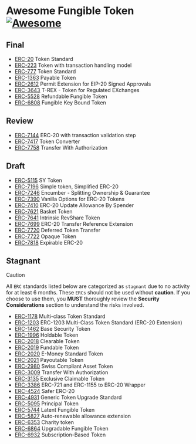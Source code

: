 # Awesome Fungible Token [![Awesome](https://awesome.re/badge-flat2.svg)](https://awesome.re)

## Final

- [ERC-20](https://eips.ethereum.org/EIPS/eip-20) Token Standard
- [ERC-223](https://eips.ethereum.org/EIPS/eip-223) Token with transaction handling model
- [ERC-777](https://eips.ethereum.org/EIPS/eip-777) Token Standard
- [ERC-1363](https://eips.ethereum.org/EIPS/eip-1363) Payable Token
- [ERC-2612](https://eips.ethereum.org/EIPS/eip-2612) Permit Extension for EIP-20 Signed Approvals
- [ERC-3643](https://eips.ethereum.org/EIPS/eip-3643) T-REX - Token for Regulated EXchanges
- [ERC-5528](https://eips.ethereum.org/EIPS/eip-5528) Refundable Fungible Token
- [ERC-6808](https://eips.ethereum.org/EIPS/eip-6808) Fungible Key Bound Token

## Review

- [ERC-7144](https://eips.ethereum.org/EIPS/eip-7144) ERC-20 with transaction validation step
- [ERC-7417](https://eips.ethereum.org/EIPS/eip-7417) Token Converter
- [ERC-7758](https://eips.ethereum.org/EIPS/eip-7758) Transfer With Authorization
  
## Draft

- [ERC-5115](https://eips.ethereum.org/EIPS/eip-5115) SY Token
- [ERC-7196](https://eips.ethereum.org/EIPS/eip-7196) Simple token, Simplified ERC-20
- [ERC-7246](https://eips.ethereum.org/EIPS/eip-7246) Encumber - Splitting Ownership & Guarantee
- [ERC-7390](https://eips.ethereum.org/EIPS/eip-7390) Vanilla Options for ERC-20 Tokens
- [ERC-7410](https://eips.ethereum.org/EIPS/eip-7410) ERC-20 Update Allowance By Spender
- [ERC-7621](https://eips.ethereum.org/EIPS/eip-7621) Basket Token
- [ERC-7641](https://eips.ethereum.org/EIPS/eip-7641) Intrinsic RevShare Token
- [ERC-7699](https://eips.ethereum.org/EIPS/eip-7699) ERC-20 Transfer Reference Extension
- [ERC-7720](https://eips.ethereum.org/EIPS/eip-7720) Deferred Token Transfer
- [ERC-7722](https://eips.ethereum.org/EIPS/eip-7722) Opaque Token
- [ERC-7818](https://eips.ethereum.org/EIPS/eip-7818) Expirable ERC-20 

## Stagnant

> [!CAUTION]
> All `ERC` standards listed below are categorized as `stagnant` due to no activity for at least 6 months. These `ERCs` should not be used without **caution**. If you choose to use them, you **MUST** thoroughly review the **Security Considerations** section to understand the risks involved.

- [ERC-1178](https://eips.ethereum.org/EIPS/eip-1178) Multi-class Token Standard
- [ERC-1203](https://eips.ethereum.org/EIPS/eip-1203) ERC-1203 Multi-Class Token Standard (ERC-20 Extension)
- [ERC-1462](https://eips.ethereum.org/EIPS/eip-1462) Base Security Token
- [ERC-1996](https://eips.ethereum.org/EIPS/eip-1996) Holdable Token
- [ERC-2018](https://eips.ethereum.org/EIPS/eip-2018) Clearable Token
- [ERC-2019](https://eips.ethereum.org/EIPS/eip-2019) Fundable Token
- [ERC-2020](https://eips.ethereum.org/EIPS/eip-2020) E-Money Standard Token
- [ERC-2021](https://eips.ethereum.org/EIPS/eip-2021) Payoutable Token
- [ERC-2980](https://eips.ethereum.org/EIPS/eip-2980) Swiss Compliant Asset Token 
- [ERC-3009](https://eips.ethereum.org/EIPS/eip-3009) Transfer With Authorization
- [ERC-3135](https://eips.ethereum.org/EIPS/eip-3135) Exclusive Claimable Token 
- [ERC-3386](https://eips.ethereum.org/EIPS/eip-3386) ERC-721 and ERC-1155 to ERC-20 Wrapper
- [ERC-4524](https://eips.ethereum.org/EIPS/eip-4524) Safer ERC-20
- [ERC-4931](https://eips.ethereum.org/EIPS/eip-4931) Generic Token Upgrade Standard
- [ERC-5095](https://eips.ethereum.org/EIPS/eip-5095) Principal Token
- [ERC-5744](https://eips.ethereum.org/EIPS/eip-5744) Latent Fungible Token
- [ERC-5827](https://eips.ethereum.org/EIPS/eip-5827) Auto-renewable allowance extension
- [ERC-6353](https://eips.ethereum.org/EIPS/eip-6353) Charity token
- [ERC-6864](https://eips.ethereum.org/EIPS/eip-6864) Upgradable Fungible Token
- [ERC-6932](https://eips.ethereum.org/EIPS/eip-6932) Subscription-Based Token
